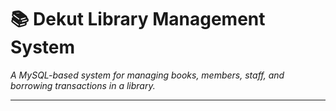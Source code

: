 # 📚 Dekut Library Management System

*A MySQL-based system for managing books, members, staff, and borrowing transactions in a library.*

--- 
